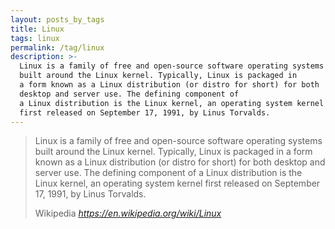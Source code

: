 ```yaml
---
layout: posts_by_tags
title: Linux
tags: linux
permalink: /tag/linux
description: >-
  Linux is a family of free and open-source software operating systems
  built around the Linux kernel. Typically, Linux is packaged in
  a form known as a Linux distribution (or distro for short) for both
  desktop and server use. The defining component of
  a Linux distribution is the Linux kernel, an operating system kernel
  first released on September 17, 1991, by Linus Torvalds.
---
```

<blockquote>
  <p>
    Linux is a family of free and open-source software operating systems
    built around the Linux kernel. Typically, Linux is packaged in
    a form known as a Linux distribution (or distro for short) for both
    desktop and server use. The defining component of
    a Linux distribution is the Linux kernel, an operating system kernel
    first released on September 17, 1991, by Linus Torvalds.
  </p>
  <footer>
    Wikipedia
    <cite title="Linux OS">
      <a href="https://en.wikipedia.org/wiki/Linux">
        https://en.wikipedia.org/wiki/Linux
      </a>
    </cite>
  </footer>
</blockquote>
